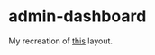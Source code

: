# admin-dashboard

My recreation of [this](https://cdn.statically.io/gh/TheOdinProject/curriculum/main/html_css/grid-lessons/project-dashboard/dashboard-project.png) layout.
